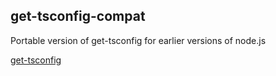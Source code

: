 ## get-tsconfig-compat

Portable version of get-tsconfig for earlier versions of node.js

[get-tsconfig](https://github.com/privatenumber/get-tsconfig)
